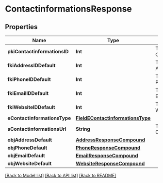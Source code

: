 # ContactinformationsResponse

## Properties
Name | Type | Description | Notes
------------ | ------------- | ------------- | -------------
**pkiContactinformationsID** | **Int** | The unique ID of the Contactinformations | 
**fkiAddressIDDefault** | **Int** | The unique ID of the Address | [optional] 
**fkiPhoneIDDefault** | **Int** | The unique ID of the Phone. | [optional] 
**fkiEmailIDDefault** | **Int** | The unique ID of the Email | [optional] 
**fkiWebsiteIDDefault** | **Int** | The unique ID of the Website Default | [optional] 
**eContactinformationsType** | [**FieldEContactinformationsType**](FieldEContactinformationsType.md) |  | 
**sContactinformationsUrl** | **String** | The url of the Contactinformations | [optional] 
**objAddressDefault** | [**AddressResponseCompound**](AddressResponseCompound.md) |  | [optional] 
**objPhoneDefault** | [**PhoneResponseCompound**](PhoneResponseCompound.md) |  | [optional] 
**objEmailDefault** | [**EmailResponseCompound**](EmailResponseCompound.md) |  | [optional] 
**objWebsiteDefault** | [**WebsiteResponseCompound**](WebsiteResponseCompound.md) |  | [optional] 

[[Back to Model list]](../README.md#documentation-for-models) [[Back to API list]](../README.md#documentation-for-api-endpoints) [[Back to README]](../README.md)


